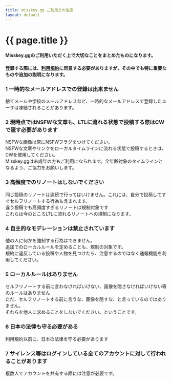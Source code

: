 ```yaml
---
title: misskey.gg ご利用上の注意
layout: default
---
```

 
# {{ page.title }}

#### Misskey.ggのご利用いただく上で大切なことをまとめたものになります。  
#### 登録する際には、[利用規約](/tos)に同意する必要がありますが、その中でも特に重要なものや追加の説明になります。  

### 1 一時的なメールアドレスでの登録は出来ません  
捨てメールや学校のメールアドレスなど、一時的なメールアドレスで登録したユーザは凍結されることがあります。  

### 2 現時点ではNSFWな文章も、LTLに流れる状態で投稿する際はCWで隠す必要があります  
NSFWな画像は常にNSFWフラグをつけてください。  
NSFWな文章やリンクをローカルタイムラインに流れる状態で投稿するときは、CWを使用してください。  
Misskey.ggは未成年の方もご利用になられます。全年齢対象のタイムラインとなるよう、ご協力をお願いします。  

### 3 高頻度でのリノートはしないでください  
同じ投稿のリノートは連続で行ってはいけません。これには、自分で投稿してすぐセルフリノートする行為も含まれます。  
違う投稿でも高頻度すぎるリノートは規制対象です  
これらは今のところLTLに流れるリノートへの規制になります。  

### 4 自主的なモデレーションは禁止されています  
他の人に何かを強制する行為はできません。  
追加でのローカルルールを定めることも、規制の対象です。  
規約に違反している投稿や人物を見つけたら、注意するのではなく通報機能を利用してください。

### 5 ローカルルールはありません  
セルフリノートする前に言わなければいけない、画像を隠さなければいけない等のルールはありません  
ただ、セルフリノートする前に言うな、画像を隠すな、と言っているのではありません。  
それらを他人に求めることをしないでください。ということです。  

### 6 日本の法律も守る必要がある  
利用規約以前に、日本の法律を守る必要があります  

### 7 サイレンス等はログインしている全てのアカウントに対して行われることがあります  
複数人でアカウントを共有する際には注意が必要です。  


